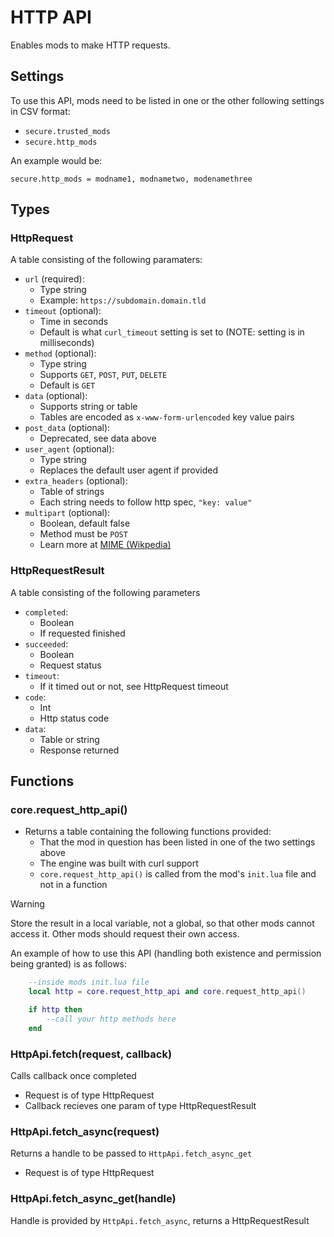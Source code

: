 # HTTP API

Enables mods to make HTTP requests.

## Settings

To use this API, mods need to be listed in one or the other following 
settings in CSV format:
* `secure.trusted_mods`
* `secure.http_mods`

An example would be:

```
secure.http_mods = modname1, modnametwo, modenamethree
```

## Types

### HttpRequest

A table consisting of the following paramaters:

* `url` (required):
  * Type string
  * Example: `https://subdomain.domain.tld`
* `timeout` (optional): 
  * Time in seconds
  * Default is what `curl_timeout` setting is set to (NOTE: setting is 
    in milliseconds)
* `method` (optional):
  * Type string
  * Supports `GET`, `POST`, `PUT`, `DELETE`
  * Default is `GET`
* `data` (optional):
  * Supports string or table
  * Tables are encoded as `x-www-form-urlencoded` key value pairs
* `post_data` (optional):
  * Deprecated, see data above
* `user_agent` (optional):
  * Type string
  * Replaces the default user agent if provided
* `extra_headers` (optional):
  * Table of strings
  * Each string needs to follow http spec, `"key: value"`
* `multipart` (optional):
  * Boolean, default false
  * Method must be `POST`
  * Learn more at [MIME (Wikpedia)](https://en.wikipedia.org/wiki/MIME#Multipart_messages)

### HttpRequestResult

A table consisting of the following parameters

* `completed`:
  * Boolean
  * If requested finished
* `succeeded`:
  * Boolean
  * Request status
* `timeout`:
  * If it timed out or not, see HttpRequest timeout
* `code`:
  * Int
  * Http status code
* `data`:
  * Table or string
  * Response returned

## Functions

### core.request_http_api()

* Returns a table containing the following functions provided:
  * That the mod in question has been listed in one of the two 
    settings above
  * The engine was built with curl support
  * `core.request_http_api()` is called from the mod's `init.lua` file and not in a function

> [!WARNING]  
> Store the result in a local variable, not a global, so that 
> other mods cannot access it. Other mods should request their own 
> access.

An example of how to use this API (handling both existence and permission 
being granted) is as follows:
```lua
    --inside mods init.lua file
    local http = core.request_http_api and core.request_http_api()

    if http then
        --call your http methods here
    end
```

### HttpApi.fetch(request, callback)

Calls callback once completed

* Request is of type HttpRequest
* Callback recieves one param of type HttpRequestResult

### HttpApi.fetch_async(request)

Returns a handle to be passed to `HttpApi.fetch_async_get`

* Request is of type HttpRequest

### HttpApi.fetch_async_get(handle)

Handle is provided by `HttpApi.fetch_async`, returns a HttpRequestResult